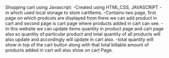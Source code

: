 Shopping cart using Javascript:
-Created using HTML,CSS, JAVASCRIPT - in which used local storage to store cartItems.
-Contains two page, first page on which prodcuts are displayed from there we can add product in cart and second page is cart page where products added in cart can see.
-In this website we can update items quantity in product page and cart page also so quantity of particular product and total quantity of all products will also update and accordingly will update in cart also.
-total quantity will show in top of the cart button along with that total billable amount of products added in cart will also show on cart Page.